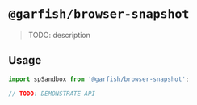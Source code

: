 # `@garfish/browser-snapshot`

> TODO: description

## Usage

```js
import spSandbox from '@garfish/browser-snapshot';

// TODO: DEMONSTRATE API
```
